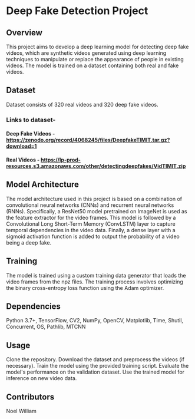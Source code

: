 # Deep Fake Detection Project
## Overview
This project aims to develop a deep learning model for detecting deep fake videos, which are synthetic videos generated using deep learning techniques to manipulate or replace the appearance of people in existing videos. The model is trained on a dataset containing both real and fake videos.

## Dataset
Dataset consists of 320 real videos and 320 deep fake videos.
### Links to dataset-
#### Deep Fake Videos - https://zenodo.org/record/4068245/files/DeepfakeTIMIT.tar.gz?download=1
#### Real Videos - https://lp-prod-resources.s3.amazonaws.com/other/detectingdeepfakes/VidTIMIT.zip

## Model Architecture
The model architecture used in this project is based on a combination of convolutional neural networks (CNNs) and recurrent neural networks (RNNs). Specifically, a ResNet50 model pretrained on ImageNet is used as the feature extractor for the video frames. This model is followed by a Convolutional Long Short-Term Memory (ConvLSTM) layer to capture temporal dependencies in the video data. Finally, a dense layer with a sigmoid activation function is added to output the probability of a video being a deep fake.

## Training
The model is trained using a custom training data generator that loads the video frames from the npz files. The training process involves optimizing the binary cross-entropy loss function using the Adam optimizer.

## Dependencies
Python 3.7+,
TensorFlow,
CV2,
NumPy,
OpenCV,
Matplotlib,
Time,
Shutil,
Concurrent,
OS,
Pathlib,
MTCNN

## Usage
Clone the repository.
Download the dataset and preprocess the videos (if necessary).
Train the model using the provided training script.
Evaluate the model's performance on the validation dataset.
Use the trained model for inference on new video data.

## Contributors
Noel William
